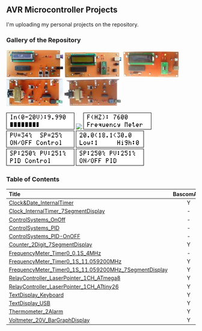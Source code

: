 ## AVR Microcontroller Projects
I'm uploading my personal projects on the repository.

### Gallery of the Repository
![](TextDisplay_Keyboard/Pictures/Album.jpg)
![](TextDisplay_USB/Pictures/Album.jpg)
![](TextDisplay_USB/Pictures/Album2.jpg)
![](RelayController_LaserPointer_1CH_ATmega8/Pictures/Album.jpg)
![](RelayController_LaserPointer_1CH_ATtiny26/Pictures/Album.jpg)

![](Voltmeter_20V_BarGraphDisplay/Simulate/Album.png)
![](Clock_InternalTimer_7SegmentDisplay/Simulate/Album.png)
![](FrequencyMeter_Timer0_1S_11.059200MHz/Simulate/Album.png)
![](ControlSystems_OnOff/Simulate/Album.png)
![](Thermometer_2Alarm/Simulate/Album.png)
![](ControlSystems_PID/Simulate/Album.png)
![](ControlSystems_PID-OnOFF/Simulate/Album.png)

### Table of Contents
|Title|BascomAVR|CodeVisionAVR|
|:----|:-------:|:-----------:|
|[Clock&Date_InternalTimer](Clock&Date_InternalTimer)|Y|-|
|[Clock_InternalTimer_7SegmentDisplay](Clock_InternalTimer_7SegmentDisplay)|-|Y|
|[ControlSystems_OnOff](ControlSystems_OnOff)|-|Y|
|[ControlSystems_PID](ControlSystems_PID)|-|Y|
|[ControlSystems_PID-OnOFF](ControlSystems_PID-OnOFF)|-|Y|
|[Counter_2Digit_7SegmentDisplay](Counter_2Digit_7SegmentDisplay)|Y|-|
|[FrequencyMeter_Timer0_0.1S_4MHz](FrequencyMeter_Timer0_0.1S_4MHz)|-|Y|
|[FrequencyMeter_Timer0_1S_11.059200MHz](FrequencyMeter_Timer0_1S_11.059200MHz)|Y|-|
|[FrequencyMeter_Timer0_1S_11.059200MHz_7SegmentDisplay](FrequencyMeter_Timer0_1S_11.059200MHz_7SegmentDisplay)|Y|-|
|[RelayController_LaserPointer_1CH_ATmega8](RelayController_LaserPointer_1CH_ATmega8)|Y|Y|
|[RelayController_LaserPointer_1CH_ATtiny26](RelayController_LaserPointer_1CH_ATtiny26)|Y|Y|
|[TextDisplay_Keyboard](TextDisplay_Keyboard)|Y|Y|
|[TextDisplay_USB](TextDisplay_USB)|Y|Y|
|[Thermometer_2Alarm](Thermometer_2Alarm)|Y|-|
|[Voltmeter_20V_BarGraphDisplay](Voltmeter_20V_BarGraphDisplay)|Y|-|
